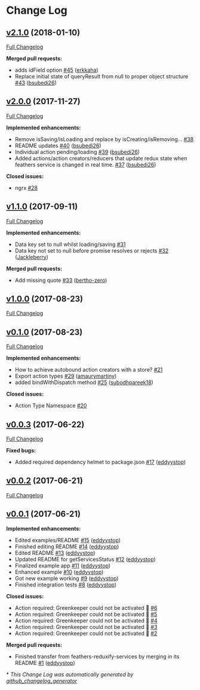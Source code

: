 # Change Log

## [v2.1.0](https://github.com/feathers-plus/feathers-redux/tree/v2.1.0) (2018-01-10)
[Full Changelog](https://github.com/feathers-plus/feathers-redux/compare/v2.0.0...v2.1.0)

**Merged pull requests:**

- adds idField option [\#45](https://github.com/feathers-plus/feathers-redux/pull/45) ([erkkaha](https://github.com/erkkaha))
- Replace initial state of queryResult from null to proper object structure [\#43](https://github.com/feathers-plus/feathers-redux/pull/43) ([bsubedi26](https://github.com/bsubedi26))

## [v2.0.0](https://github.com/feathers-plus/feathers-redux/tree/v2.0.0) (2017-11-27)
[Full Changelog](https://github.com/feathers-plus/feathers-redux/compare/v1.1.0...v2.0.0)

**Implemented enhancements:**

- Remove isSaving/isLoading and replace by isCreating/isRemoving... [\#38](https://github.com/feathers-plus/feathers-redux/issues/38)
- README updates [\#40](https://github.com/feathers-plus/feathers-redux/pull/40) ([bsubedi26](https://github.com/bsubedi26))
- Individual action pending/loading [\#39](https://github.com/feathers-plus/feathers-redux/pull/39) ([bsubedi26](https://github.com/bsubedi26))
- Added actions/action creators/reducers that update redux state when feathers service is changed in real time. [\#37](https://github.com/feathers-plus/feathers-redux/pull/37) ([bsubedi26](https://github.com/bsubedi26))

**Closed issues:**

- ngrx [\#28](https://github.com/feathers-plus/feathers-redux/issues/28)

## [v1.1.0](https://github.com/feathers-plus/feathers-redux/tree/v1.1.0) (2017-09-11)
[Full Changelog](https://github.com/feathers-plus/feathers-redux/compare/v1.0.0...v1.1.0)

**Implemented enhancements:**

- Data key set to null whilst loading/saving [\#31](https://github.com/feathers-plus/feathers-redux/issues/31)
- Data key not set to null before promise resolves or rejects [\#32](https://github.com/feathers-plus/feathers-redux/pull/32) ([Jackleberry](https://github.com/Jackleberry))

**Merged pull requests:**

- Add missing quote [\#33](https://github.com/feathers-plus/feathers-redux/pull/33) ([bertho-zero](https://github.com/bertho-zero))

## [v1.0.0](https://github.com/feathers-plus/feathers-redux/tree/v1.0.0) (2017-08-23)
[Full Changelog](https://github.com/feathers-plus/feathers-redux/compare/v0.1.0...v1.0.0)

## [v0.1.0](https://github.com/feathers-plus/feathers-redux/tree/v0.1.0) (2017-08-23)
[Full Changelog](https://github.com/feathers-plus/feathers-redux/compare/v0.0.3...v0.1.0)

**Implemented enhancements:**

- How to achieve autobound action creators with a store? [\#21](https://github.com/feathers-plus/feathers-redux/issues/21)
- Export action types [\#29](https://github.com/feathers-plus/feathers-redux/pull/29) ([amaurymartiny](https://github.com/amaurymartiny))
- added bindWithDispatch method [\#25](https://github.com/feathers-plus/feathers-redux/pull/25) ([subodhpareek18](https://github.com/subodhpareek18))

**Closed issues:**

- Action Type Namespace [\#20](https://github.com/feathers-plus/feathers-redux/issues/20)

## [v0.0.3](https://github.com/feathers-plus/feathers-redux/tree/v0.0.3) (2017-06-22)
[Full Changelog](https://github.com/feathers-plus/feathers-redux/compare/v0.0.2...v0.0.3)

**Fixed bugs:**

- Added required dependency helmet to package.json [\#17](https://github.com/feathers-plus/feathers-redux/pull/17) ([eddyystop](https://github.com/eddyystop))

## [v0.0.2](https://github.com/feathers-plus/feathers-redux/tree/v0.0.2) (2017-06-21)
[Full Changelog](https://github.com/feathers-plus/feathers-redux/compare/v0.0.1...v0.0.2)

## [v0.0.1](https://github.com/feathers-plus/feathers-redux/tree/v0.0.1) (2017-06-21)
**Implemented enhancements:**

- Edited examples/README [\#15](https://github.com/feathers-plus/feathers-redux/pull/15) ([eddyystop](https://github.com/eddyystop))
- Finished editing README [\#14](https://github.com/feathers-plus/feathers-redux/pull/14) ([eddyystop](https://github.com/eddyystop))
- Edited README [\#13](https://github.com/feathers-plus/feathers-redux/pull/13) ([eddyystop](https://github.com/eddyystop))
- Updated README for getServicesStatus [\#12](https://github.com/feathers-plus/feathers-redux/pull/12) ([eddyystop](https://github.com/eddyystop))
- Finalized example app [\#11](https://github.com/feathers-plus/feathers-redux/pull/11) ([eddyystop](https://github.com/eddyystop))
- Enhanced example [\#10](https://github.com/feathers-plus/feathers-redux/pull/10) ([eddyystop](https://github.com/eddyystop))
- Got new example working [\#9](https://github.com/feathers-plus/feathers-redux/pull/9) ([eddyystop](https://github.com/eddyystop))
- Finished integration tests [\#8](https://github.com/feathers-plus/feathers-redux/pull/8) ([eddyystop](https://github.com/eddyystop))

**Closed issues:**

- Action required: Greenkeeper could not be activated 🚨 [\#6](https://github.com/feathers-plus/feathers-redux/issues/6)
- Action required: Greenkeeper could not be activated 🚨 [\#5](https://github.com/feathers-plus/feathers-redux/issues/5)
- Action required: Greenkeeper could not be activated 🚨 [\#4](https://github.com/feathers-plus/feathers-redux/issues/4)
- Action required: Greenkeeper could not be activated 🚨 [\#3](https://github.com/feathers-plus/feathers-redux/issues/3)
- Action required: Greenkeeper could not be activated 🚨 [\#2](https://github.com/feathers-plus/feathers-redux/issues/2)

**Merged pull requests:**

- Finished transfer from feathers-reduxify-services by merging in its README [\#1](https://github.com/feathers-plus/feathers-redux/pull/1) ([eddyystop](https://github.com/eddyystop))



\* *This Change Log was automatically generated by [github_changelog_generator](https://github.com/skywinder/Github-Changelog-Generator)*